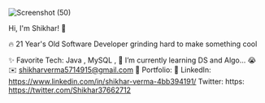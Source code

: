 ![Screenshot (50)](https://user-images.githubusercontent.com/76266033/124806988-ec655480-df7a-11eb-8121-e9437108988b.png)

Hi, I'm Shikhar! 👋

🔥 21 Year's Old Software Developer grinding hard to make something cool

✨ Favorite Tech: Java , MySQL , 
📓 I’m currently learning DS and Algo... 😭
✉️ shikharverma5714915@gmail.com
🎨 Portfolio: 
💼 LinkedIn: https://www.linkedin.com/in/shikhar-verma-4bb394191/
Twitter: https: https://twitter.com/Shikhar37662712

